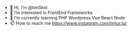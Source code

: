 - 👋 Hi, I’m @timSkot
- 👀 I’m interested in FrontEnd Frameworks
- 🌱 I’m currently learning PHP Wordpress Vue React Node
- 📫 How to reach me https://www.instagram.com/timur.ju/

<!---
timSkot/timSkot is a ✨ special ✨ repository because its `README.md` (this file) appears on your GitHub profile.
You can click the Preview link to take a look at your changes.
--->
